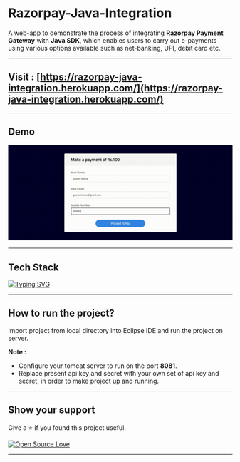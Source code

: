# Razorpay-Java-Integration

A web-app to demonstrate the process of integrating **Razorpay Payment Gateway** with **Java SDK**, which enables users to carry out e-payments using various options available such as net-banking, UPI, debit card etc. 

***

## Visit : [https://razorpay-java-integration.herokuapp.com/](https://razorpay-java-integration.herokuapp.com/)

***
## Demo
![Demo](demo.gif)
***
## Tech Stack

[![Typing SVG](https://readme-typing-svg.herokuapp.com?font=poppins&size=24&duration=3000&pause=1000&color=6032FF&background=FFF9F900&multiline=true&width=500&height=150&lines=1.Eclipse+IDE;2.Java+17;3.Tomcat+Server+Version+9.0;4.Apache+Maven;5.Razorpay+API)](https://git.io/typing-svg)

***

 ## How to run the project?
 import project from local directory into Eclipse IDE and run the project on server.

**Note :** 
- Configure your tomcat server to run on the port **8081**.
- Replace present api key and secret with your own set of api key and secret, in order to make project up and running.

 ***

 ## Show your support

Give a ⭐ if you found this project useful.

[![Open Source Love](https://badges.frapsoft.com/os/v1/open-source.svg?v=103)](https://github.com/ellerbrock/open-source-badges/)

---


